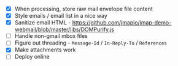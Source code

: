 - [x] When processing, store raw mail envelope file content
- [x] Style emails / email list in a nice way
- [x] Sanitize email HTML - https://github.com/jmapio/jmap-demo-webmail/blob/master/libs/DOMPurify.js
- [ ] Handle non-gmail mbox files
- [ ] Figure out threading - `Message-Id` / `In-Reply-To` / `References`
- [x] Make attachments work
- [ ] Deploy online